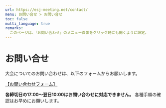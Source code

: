 ```yaml
---
url: https://esj-meeting.net/contact/
menu: お問い合せ > お問い合せ
toc: false
multi_language: true
remarks:
  このページは、「お問い合わせ」のメニュー自体をクリック時にも開くように設定。
---
```


# お問い合せ
<!---
## 問い合わせの前に
お問い合わせの前に、[よくある質問](faq)についても、事前にご確認ください。毎年、多くの労力が問い合わせへの対応に割かれています。大会企画委員・実行委員の負担軽減にご協力ください。

## 問い合わせを送る
--->
大会についてのお問い合わせは、以下のフォームからお願いします。

[【お問い合わせフォーム】](https://otoiawase.jp/do/public/form/seitai/2)

**各締切日の17:00〜翌日10:00はお問い合わせに対応できません。** 各種手順の確認はお早めにお願いします。
